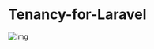 # Tenancy-for-Laravel






![img]([http://url/to/img.png](https://drive.google.com/file/d/1QDLuK-CG8Tumk3smsY0ERr6e88h76Sbs/view?usp=sharing)https://drive.google.com/file/d/1QDLuK-CG8Tumk3smsY0ERr6e88h76Sbs/view?usp=sharing)

